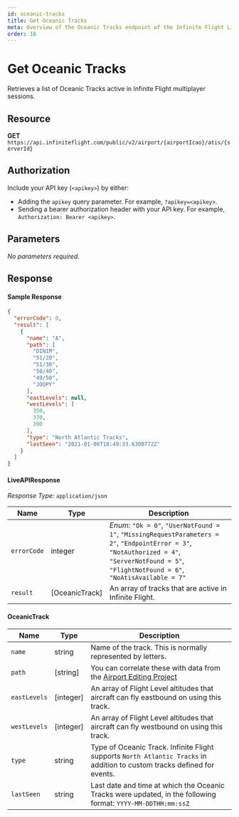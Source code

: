 ```yaml
---
id: oceanic-tracks
title: Get Oceanic Tracks
meta: Overview of the Oceanic Tracks endpoint of the Infinite Flight Live API
order: 10
---
```


# Get Oceanic Tracks

Retrieves a list of Oceanic Tracks active in Infinite Flight multiplayer sessions.

## Resource

**GET** `https://api.infiniteflight.com/public/v2/airport/{airportIcao}/atis/{serverId}`

## Authorization

Include your API key (`<apikey>`) by either:

- Adding the `apikey` query parameter. For example, `?apikey=<apikey>`.
- Sending a bearer authorization header with your API key. For example, `Authorization: Bearer <apikey>`.

## Parameters

*No parameters required.*

## Response

#### Sample Response

```json
{
  "errorCode": 0,
  "result": [
    {
      "name": "A",
      "path": [
        "DINIM",
        "51/20",
        "51/30",
        "50/40",
        "49/50",
        "JOOPY"
      ],
      "eastLevels": null,
      "westLevels": [
        350,
        370,
        390
      ],
      "type": "North Atlantic Tracks",
      "lastSeen": "2021-01-06T18:49:33.6300772Z"
    }
  ]
}
```

#### LiveAPIResponse

*Response Type:* `application/json`

| Name        | Type           | Description                                                  |
| ----------- | -------------- | ------------------------------------------------------------ |
| `errorCode` | integer        | _Enum:_ `"Ok = 0"`, `"UserNotFound = 1"`, `"MissingRequestParameters = 2"`, `"EndpointError = 3"`, `"NotAuthorized = 4"`, `"ServerNotFound = 5"`, `"FlightNotFound = 6"`, `"NoAtisAvailable = 7"` |
| `result`    | [OceanicTrack] | An array of tracks that are active in Infinite Flight.       |

#### OceanicTrack

| Name         | Type      | Description                                                  |
| ------------ | --------- | ------------------------------------------------------------ |
| `name`       | string    | Name of the track. This is normally represented by letters.  |
| `path`       | [string]  | You can correlate these with data from the [Airport Editing Project](https://github.com/infiniteflightairportediting/) |
| `eastLevels` | [integer] | An array of Flight Level altitudes that aircraft can fly eastbound on using this track. |
| `westLevels` | [integer] | An array of Flight Level altitudes that aircraft can fly westbound on using this track. |
| `type`       | string    | Type of Oceanic Track. Infinite Flight supports `North Atlantic Tracks` in addition to custom tracks defined for events. |
| `lastSeen`   | string    | Last date and time at which the Oceanic Tracks were updated, in the following format: `YYYY-MM-DDTHH:mm:ssZ` |

